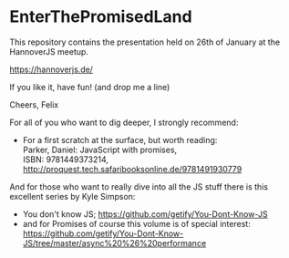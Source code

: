 # EnterThePromisedLand

This repository contains the presentation held on 26th of January at the HannoverJS meetup.

https://hannoverjs.de/

If you like it, have fun! (and drop me a line)

Cheers,
Felix

For all of you who want to dig deeper, I strongly recommend:
* For a first scratch at the surface, but worth reading:   
Parker, Daniel: JavaScript with promises,   
ISBN: 9781449373214, http://proquest.tech.safaribooksonline.de/9781491930779

And for those who want to really dive into all the JS stuff there is this excellent series by Kyle Simpson:  
* You don't know JS; https://github.com/getify/You-Dont-Know-JS
* and for Promises of course this volume is of special interest:   
https://github.com/getify/You-Dont-Know-JS/tree/master/async%20%26%20performance

